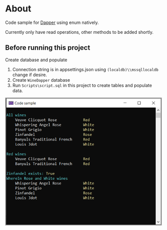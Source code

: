 ﻿# About

Code sample for [Dapper](https://www.nuget.org/packages/Dapper) using enum natively.

Currently only have read operations, other methods to be added shortly.

## Before running this project

Create database and populate

1. Connection string is in appsettings.json using `(localdb)\\mssqllocaldb` change if desire.
1. Create `WineDapper` database
1. Run `Scripts\script.sql` in this project to create tables and populate data.

![Figure1](assets/figure1.png)